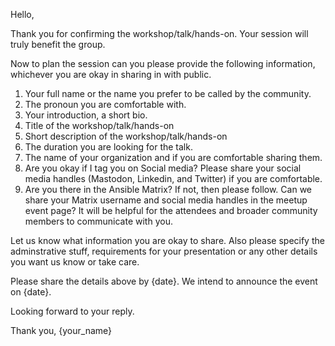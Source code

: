 Hello,

Thank you for confirming the workshop/talk/hands-on. Your session will truly benefit the group.

Now to plan the session can you please provide the following information, whichever you are okay in sharing in with public.

1. Your full name or the name you prefer to be called by the community.
2. The pronoun you are comfortable with.
3. Your introduction, a short bio.
4. Title of the workshop/talk/hands-on
5. Short description of the workshop/talk/hands-on
6. The duration you are looking for the talk.
7. The name of your organization and if you are comfortable sharing them.
8. Are you okay if I tag you on Social media? Please share your social media handles (Mastodon, Linkedin, and Twitter) if you are comfortable.
9. Are you there in the Ansible Matrix? If not, then please follow. Can we share your Matrix username and social media handles in the meetup event page? It will be helpful for the attendees and broader community members to communicate with you.

Let us know what information you are okay to share. Also please specify the adminstrative stuff, requirements for your presentation or any other details you want us know or take care.

Please share the details above by {date}. We intend to announce the event on {date}.

Looking forward to your reply.

Thank you,
{your_name}
